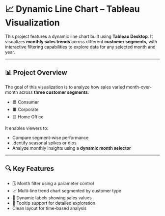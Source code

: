 # 📈 Dynamic Line Chart – Tableau Visualization

This project features a dynamic line chart built using **Tableau Desktop**. It visualizes **monthly sales trends** across different **customer segments**, with interactive filtering capabilities to explore data for any selected month and year.

---

## 📊 Project Overview

The goal of this visualization is to analyze how sales varied month-over-month across **three customer segments**:
- 🟦 Consumer
- 🟧 Corporate
- 🟨 Home Office

It enables viewers to:
- Compare segment-wise performance
- Identify seasonal spikes or dips
- Analyze monthly insights using a **dynamic month selector**

---

## 🔍 Key Features

- 🗓️ Month filter using a parameter control
- 📈 Multi-line trend chart segmented by customer type
- 💬 Dynamic labels showing sales values
- 🧭 Tooltip support for detailed exploration
- Clean layout for time-based analysis

